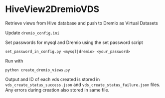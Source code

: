 # HiveView2DremioVDS
Retrieve views from Hive database and push to Dremio as Virtual Datasets

Update `dremio_config.ini`

Set passwords for mysql and Dremio using the set password script
```
set_password_in_config.py <mysql|dremio> <your_password>
```

Run with 
```
python create_dremio_views.py
```
Output and ID of each vds created is stored in `vds_create_status_success.json` and `vds_create_status_failure.json` files. Any errors during creation also stored in same file.
